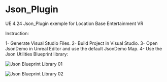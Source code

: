 # Json_Plugin
UE 4.24 Json_Plugin exemple for Location Base Entertainment VR

Instruction:

1- Generate Visual Studio Files.
2- Build Project in Visual Studio.
3- Open JsonDemo in Unreal Editor and use the default JsonDemo Map.
4- Use the Json Utilities Blueprint library:

![Json Blueprint Library 01](https://github.com/Hurtubise-Epic/Json_Plugin/blob/master/JsonLib_01.JPG)

![Json Blueprint Library 02](https://github.com/Hurtubise-Epic/Json_Plugin/blob/master/JsonLib_02.JPG)
